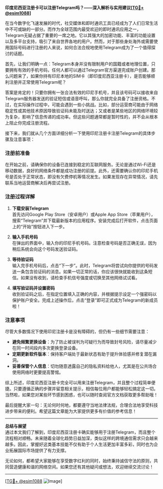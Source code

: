 **印度尼西亚注册卡可以注册Telegram吗？——深入解析与实用建议[[TG💪+ @esim1088](https://t.me/s/esim1088)]**

在当今数字化飞速发展的时代，社交媒体和即时通讯工具已经成为了人们日常生活中不可或缺的一部分。而作为全球范围内最受欢迎的即时通讯应用之一，Telegram无疑占据了重要的一席之地。它以其强大的加密功能、丰富的功能设置以及多平台支持，吸引了来自世界各地的用户。然而，对于那些身处海外或需要使用国际号码进行注册的人来说，如何合法合规地使用Telegram成为了一个值得探讨的话题。

首先，让我们明确一点：Telegram本身并没有限制用户的国籍或者地理位置，只要拥有有效的手机号码，任何人都可以通过Telegram官方渠道完成账户创建。那么问题来了，如果你持有印尼本地的SIM卡（即印度尼西亚注册卡），是否能够顺利注册并正常使用Telegram呢？

答案是肯定的！只要你拥有一张合法有效的印尼手机号，并且该号码可以接收来自Telegram服务器发送的验证短信或语音呼叫，那么你就完全具备了注册资格。不过，在实际操作过程中，可能会遇到一些小挑战。比如，部分运营商可能由于网络稳定性或其他技术原因导致验证码未能及时送达；又或者是某些地区的网络环境较为复杂，影响了信息传递的成功率。但这些问题通常都是暂时性的，并不会从根本上阻止你完成注册流程。

接下来，我们就从几个方面详细分析一下使用印尼注册卡注册Telegram的具体步骤及注意事项：

### 注册前准备

在开始之前，请确保你的设备已连接到稳定的互联网服务。无论是通过Wi-Fi还是移动数据，良好的网络条件都是成功注册的前提。此外，还需要确认你的印尼手机号是否处于正常状态，即没有欠费停机等情况发生。如果发现存在异常情况，请先联系当地运营商解决后再尝试注册。

### 注册过程详解

1. **下载安装Telegram**  
   首先访问Google Play Store（安卓用户）或Apple App Store（苹果用户），搜索“Telegram”并下载最新版本的应用程序。安装完成后打开软件，点击页面上的“开始”按钮进入下一步。

2. **输入手机号码**  
   在弹出的界面中，输入你的印尼手机号码。注意检查号码是否正确无误，因为稍后系统会向这个号码发送验证码。

3. **等待验证码**  
   输入完手机号码后，点击“下一步”。此时，Telegram将尝试向你提供的号码发送一条包含验证码的消息。如果一切正常的话，你应该很快就能收到这条短信。如果没有收到，请检查手机信号强度或切换至其他网络试试看。

4. **填写验证码并设置密码**  
   收到验证码之后，在指定位置填入正确的内容，并根据提示设定一个强密码以保护账户安全。完成上述操作后，点击“登录”即可正式成为Telegram的新成员啦！

### 注意事项

尽管大多数情况下使用印尼注册卡是没有障碍的，但仍有一些细节需要注意：

- **避免频繁更换设备**：为了防止被误判为可疑行为而导致封号风险，请尽量减少在同一时间段内多次更换登录设备。
- **定期更新软件版本**：保持客户端处于最新状态有助于提升体验感并修复潜在漏洞。
- **妥善保管个人信息**：切勿随意透露自己的隐私资料给他人，尤其是在公共场合使用网络时更要提高警惕。

综上所述，印度尼西亚注册卡完全可以用来注册Telegram，并且整个过程简单便捷。只要遵循正确的步骤并留意相关提示，相信每位用户都能够轻松搞定这一切。当然啦，如果您对某些环节感到困惑，也可以随时查阅官方文档获取更多帮助哦！

最后提醒大家一句：无论何时何地，都要遵守当地法律法规，合理合法地享受科技进步带来的便利。希望这篇文章能为大家提供更多有价值的参考信息！

---

**总结与展望**  
通过本文我们了解到，印度尼西亚注册卡确实能够用于注册Telegram，而且整个流程相对顺畅。未来随着全球化趋势日益加深，类似这样的跨境通信需求只会越来越多。因此，掌握好这类基本技能不仅有助于个人生活更加丰富多彩，同时也为企业拓展国际市场提供了有力支撑。

无论如何，都希望大家能够在享受数字红利的同时，始终秉持诚信守法的原则，共同营造健康和谐的网络空间。如果您还有其他疑问或想法，欢迎继续交流讨论！

---

[[TG💪+ @esim1088](https://t.me/s/esim1088) ![Image](https://i.postimg.cc/4NQfJmqS/Snipaste-2025-05-13-00-14-12.png)]